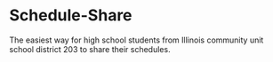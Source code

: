 # Schedule-Share
The easiest way for high school students from Illinois community unit school district 203 to share their schedules.
